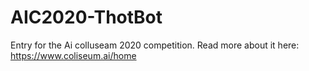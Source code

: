 # AIC2020-ThotBot

Entry for the Ai colluseam 2020 competition. Read more about it here: https://www.coliseum.ai/home
